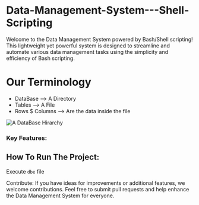 # Data-Management-System---Shell-Scripting
Welcome to the Data Management System powered by Bash/Shell scripting! This lightweight yet powerful system is designed to streamline and automate various data management tasks using the simplicity and efficiency of Bash scripting.

# Our Terminology

* DataBase --> A Directory
* Tables --> A File
* Rows $ Columns --> Are the data inside the file
  
![A DataBase Hirarchy](https://database.guide/wp-content/uploads/2016/06/Relational-Database-Structure-Example-1.png)

### Key Features:



## How To Run The Project:
Execute `dbe` file

Contribute:
If you have ideas for improvements or additional features, we welcome contributions. Feel free to submit pull requests and help enhance the Data Management System for everyone.
